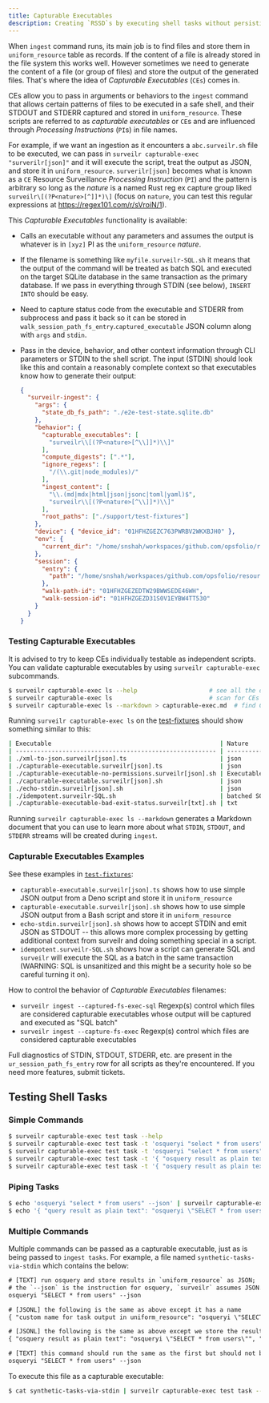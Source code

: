```yaml
---
title: Capturable Executables
description: Creating `RSSD`s by executing shell tasks without persisting.
---
```


When `ingest` command runs, its main job is to find files and store them in
`uniform_resource` table as records. If the content of a file is already stored
in the file system this works well. However sometimes we need to generate the
content of a file (or group of files) and store the output of the generated
files. That's where the idea of _Capturable Executables_ (`CEs`) comes in.

CEs allow you to pass in arguments or behaviors to the `ingest` command that
allows certain patterns of files to be executed in a safe shell, and their
STDOUT and STDERR captured and stored in `uniform_resource`. These scripts are
referred to as _capturable executables_ or `CE`s and are influenced through
_Processing Instructions_ (`PI`s) in file names.

For example, if we want an ingestion as it encounters a `abc.surveilr.sh` file
to be executed, we can pass in `surveilr capturable-exec "surverilr[json]"` and
it will execute the script, treat the output as JSON, and store it in
`uniform_resource`. `surverilr[json]` becomes what is known as a `CE` Resource
Surveillance _Processing Instruction_ (`PI`) and the pattern is arbitrary so
long as the _nature_ is a named Rust reg ex capture group liked
`surveilr\[(?P<nature>[^]]*)\]` (focus on `nature`, you can test this regular
expressions at https://regex101.com/r/sVroiN/1).

This _Capturable Executables_ functionality is available:

- Calls an executable without any parameters and assumes the output is whatever
  is in `[xyz]` PI as the `uniform_resource` _nature_.
- If the filename is something like `myfile.surveilr-SQL.sh` it means that the
  output of the command will be treated as batch SQL and executed on the target
  SQLite database in the same transaction as the primary database. If we pass in
  everything through STDIN (see below), `INSERT INTO` should be easy.
- Need to capture status code from the executable and STDERR from subprocess and
  pass it back so it can be stored in
  `walk_session_path_fs_entry`.`captured_executable` JSON column along with
  `args` and `stdin`.
- Pass in the device, behavior, and other context information through CLI
  parameters or STDIN to the shell script. The input (STDIN) should look like
  this and contain a reasonably complete context so that executables know how to
  generate their output:

  ```json
  {
    "surveilr-ingest": {
      "args": {
        "state_db_fs_path": "./e2e-test-state.sqlite.db"
      },
      "behavior": {
        "capturable_executables": [
          "surveilr\\[(?P<nature>[^\\]]*)\\]"
        ],
        "compute_digests": [".*"],
        "ignore_regexs": [
          "/(\\.git|node_modules)/"
        ],
        "ingest_content": [
          "\\.(md|mdx|html|json|jsonc|toml|yaml)$",
          "surveilr\\[(?P<nature>[^\\]]*)\\]"
        ],
        "root_paths": ["./support/test-fixtures"]
      },
      "device": { "device_id": "01HFHZGEZC763PWRBV2WKXBJH0" },
      "env": {
        "current_dir": "/home/snshah/workspaces/github.com/opsfolio/resource-surveillance"
      },
      "session": {
        "entry": {
          "path": "/home/snshah/workspaces/github.com/opsfolio/resource-surveillance/support/test-fixtures/echo-stdin.surveilr[json].sh"
        },
        "walk-path-id": "01HFHZGEZEDTW29BWWSEDE46WH",
        "walk-session-id": "01HFHZGEZD31S0V1EYBW4TT530"
      }
    }
  }
  ```

### Testing Capturable Executables

It is advised to try to keep CEs individually testable as independent scripts.
You can validate capturable executables by using `surveilr capturable-exec`
subcommands.

```bash
$ surveilr capturable-exec ls --help                    # see all the options (arguments are same as `ingest`)
$ surveilr capturable-exec ls                           # scan for CEs and show a table of what's found
$ surveilr capturable-exec ls --markdown > capturable-exec.md  # find CEs, try to execute them, store their output in a Markdown
```

Running `surveilr capturable-exec ls` on the
[test-fixtures](https://github.com/opsfolio/docs.opsfolio.com/tree/main/public/test-fixtures)
should show something similar to this:

```bash
| Executable                                               | Nature                        | Issue             |
| -------------------------------------------------------- | ----------------------------- | ----------------- |
| ./xml-to-json.surveilr[json].ts                          | json                          |                   |
| ./capturable-executable.surveilr[json].ts                | json                          |                   |
| ./capturable-executable-no-permissions.surveilr[json].sh | Executable Permission Not Set | chmod +x required |
| ./capturable-executable.surveilr[json].sh                | json                          |                   |
| ./echo-stdin.surveilr[json].sh                           | json                          |                   |
| ./idempotent.surveilr-SQL.sh                             | batched SQL                   |                   |
| ./capturable-executable-bad-exit-status.surveilr[txt].sh | txt                           |                   |
```

Running `surveilr capturable-exec ls --markdown` generates a Markdown document
that you can use to learn more about what `STDIN`, `STDOUT`, and `STDERR`
streams will be created during `ingest`.

### Capturable Executables Examples

See these examples in
[`test-fixtures`](https://github.com/opsfolio/resource-surveillance-commons/tree/main/assurance/test-fixtures):

- `capturable-executable.surveilr[json].ts` shows how to use simple JSON output
  from a Deno script and store it in `uniform_resource`
- `capturable-executable.surveilr[json].sh` shows how to use simple JSON output
  from a Bash script and store it in `uniform_resource`
- `echo-stdin.surveilr[json].sh` shows how to accept STDIN and emit JSON as
  STDOUT -- this allows more complex processing by getting additional context
  from surveilr and doing something special in a script.
- `idempotent.surveilr-SQL.sh` shows how a script can generate SQL and
  `surveilr` will execute the SQL as a batch in the same transaction (WARNING:
  SQL is unsanitized and this might be a security hole so be careful turning it
  on).

How to control the behavior of _Capturable Executables_ filenames:

- `surveilr ingest --captured-fs-exec-sql` Regexp(s) control which files are
  considered capturable executables whose output will be captured and executed
  as "SQL batch"
- `surveilr ingest --capture-fs-exec` Regexp(s) control which files are
  considered capturable executables

Full diagnostics of STDIN, STDOUT, STDERR, etc. are present in the
`ur_session_path_fs_entry` row for all scripts as they're encountered. If you
need more features, submit tickets.

## Testing Shell Tasks

### Simple Commands

```bash
$ surveilr capturable-exec test task --help
$ surveilr capturable-exec test task -t 'osqueryi "select * from users" --json'
$ surveilr capturable-exec test task -t 'osqueryi "select * from users"'
$ surveilr capturable-exec test task -t '{ "osquery result as plain text": "osqueryi \"SELECT * from users\" --json" }'
$ surveilr capturable-exec test task -t '{ "osquery result as plain text": "osqueryi \"SELECT * from users\"", "nature": "text/plain" }'
```

### Piping Tasks

```bash
$ echo 'osqueryi "select * from users" --json' | surveilr capturable-exec test task --stdin
$ echo '{ "query result as plain text": "osqueryi \"SELECT * from users\"", "nature": "text/plain" }' | surveilr capturable-exec test task --stdin
```

### Multiple Commands

Multiple commands can be passed as a capturable executable, just as is being
passed to `ingest tasks`. For example, a file named `synthetic-tasks-via-stdin`
which contains the below:

```txt
# [TEXT] run osquery and store results in `uniform_resource` as JSON;
# the `--json` is the instruction for osquery, `surveilr` assumes JSON.
osqueryi "SELECT * from users" --json

# [JSONL] the following is the same as above except it has a name
{ "custom name for task output in uniform_resource": "osqueryi \"SELECT * from users\" --json", "nature": "json" }

# [JSONL] the following is the same as above except we store the result as plain text
{ "osquery result as plain text": "osqueryi \"SELECT * from users\"", "nature": "text/plain" }

# [TEXT] this command should run the same as the first but should not be stored more than once
osqueryi "SELECT * from users" --json
```

To execute this file as a capturable executable:

```bash
$ cat synthetic-tasks-via-stdin | surveilr capturable-exec test task --stdin
```
